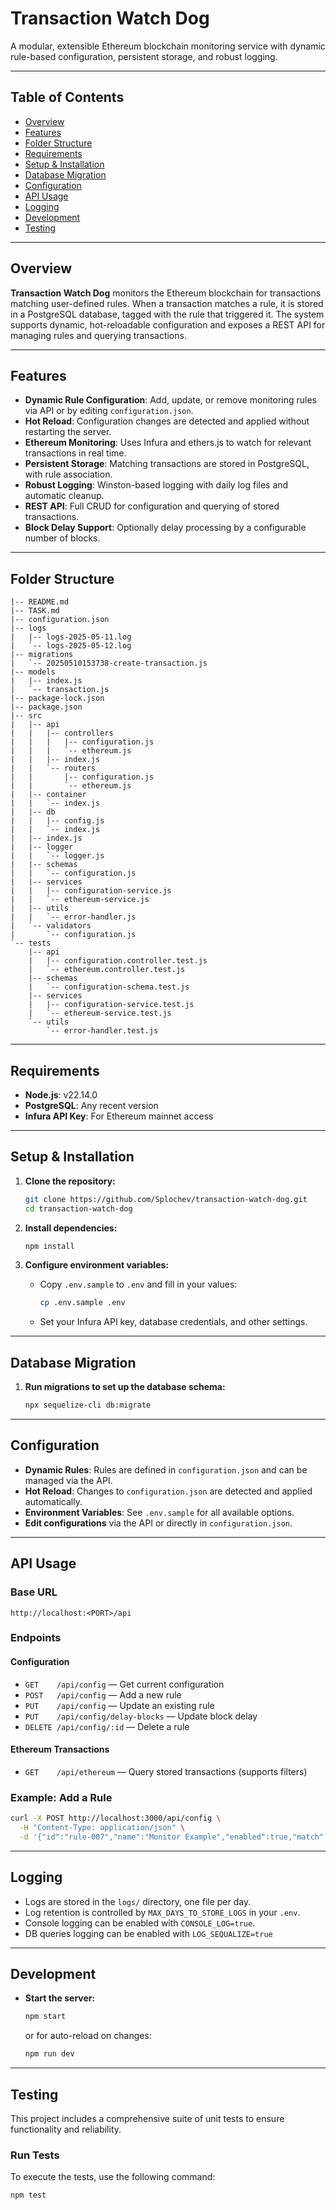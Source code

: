 # Transaction Watch Dog

A modular, extensible Ethereum blockchain monitoring service with dynamic rule-based configuration, persistent storage, and robust logging.

---

## Table of Contents

- [Overview](#overview)
- [Features](#features)
- [Folder Structure](#folder-structure)
- [Requirements](#requirements)
- [Setup & Installation](#setup--installation)
- [Database Migration](#database-migration)
- [Configuration](#configuration)
- [API Usage](#api-usage)
- [Logging](#logging)
- [Development](#development)
- [Testing](#testing)

---

## Overview

**Transaction Watch Dog** monitors the Ethereum blockchain for transactions matching user-defined rules. When a transaction matches a rule, it is stored in a PostgreSQL database, tagged with the rule that triggered it. The system supports dynamic, hot-reloadable configuration and exposes a REST API for managing rules and querying transactions.

---

## Features

- **Dynamic Rule Configuration**: Add, update, or remove monitoring rules via API or by editing `configuration.json`.
- **Hot Reload**: Configuration changes are detected and applied without restarting the server.
- **Ethereum Monitoring**: Uses Infura and ethers.js to watch for relevant transactions in real time.
- **Persistent Storage**: Matching transactions are stored in PostgreSQL, with rule association.
- **Robust Logging**: Winston-based logging with daily log files and automatic cleanup.
- **REST API**: Full CRUD for configuration and querying of stored transactions.
- **Block Delay Support**: Optionally delay processing by a configurable number of blocks.

---

## Folder Structure

```
|-- README.md
|-- TASK.md
|-- configuration.json
|-- logs
|   |-- logs-2025-05-11.log
|   `-- logs-2025-05-12.log
|-- migrations
|   `-- 20250510153738-create-transaction.js
|-- models
|   |-- index.js
|   `-- transaction.js
|-- package-lock.json
|-- package.json
|-- src
|   |-- api
|   |   |-- controllers
|   |   |   |-- configuration.js
|   |   |   `-- ethereum.js
|   |   |-- index.js
|   |   `-- routers
|   |       |-- configuration.js
|   |       `-- ethereum.js
|   |-- container
|   |   `-- index.js
|   |-- db
|   |   |-- config.js
|   |   `-- index.js
|   |-- index.js
|   |-- logger
|   |   `-- logger.js
|   |-- schemas
|   |   `-- configuration.js
|   |-- services
|   |   |-- configuration-service.js
|   |   `-- ethereum-service.js
|   |-- utils
|   |   `-- error-handler.js
|   `-- validators
|       `-- configuration.js
`-- tests
    |-- api
    |   |-- configuration.controller.test.js
    |   `-- ethereum.controller.test.js
    |-- schemas
    |   `-- configuration-schema.test.js
    |-- services
    |   |-- configuration-service.test.js
    |   `-- ethereum-service.test.js
    `-- utils
        `-- error-handler.test.js
```

---

## Requirements

- **Node.js**: v22.14.0
- **PostgreSQL**: Any recent version
- **Infura API Key**: For Ethereum mainnet access

---

## Setup & Installation

1. **Clone the repository:**

   ```sh
   git clone https://github.com/Splochev/transaction-watch-dog.git
   cd transaction-watch-dog
   ```

2. **Install dependencies:**

   ```sh
   npm install
   ```

3. **Configure environment variables:**
   - Copy `.env.sample` to `.env` and fill in your values:
     ```sh
     cp .env.sample .env
     ```
   - Set your Infura API key, database credentials, and other settings.

---

## Database Migration

1. **Run migrations to set up the database schema:**

   ```sh
   npx sequelize-cli db:migrate
   ```

---

## Configuration

- **Dynamic Rules**: Rules are defined in `configuration.json` and can be managed via the API.
- **Hot Reload**: Changes to `configuration.json` are detected and applied automatically.
- **Environment Variables**: See `.env.sample` for all available options.
- **Edit configurations** via the API or directly in `configuration.json`.
---

## API Usage

### Base URL

```
http://localhost:<PORT>/api
```

### Endpoints

#### Configuration

- `GET    /api/config` — Get current configuration
- `POST   /api/config` — Add a new rule
- `PUT    /api/config` — Update an existing rule
- `PUT    /api/config/delay-blocks` — Update block delay
- `DELETE /api/config/:id` — Delete a rule

#### Ethereum Transactions

- `GET    /api/ethereum` — Query stored transactions (supports filters)

### Example: Add a Rule

```sh
curl -X POST http://localhost:3000/api/config \
  -H "Content-Type: application/json" \
  -d '{"id":"rule-007","name":"Monitor Example","enabled":true,"match":{"address":"0x...","topics":["0x..."]}}'
```

---

## Logging

- Logs are stored in the `logs/` directory, one file per day.
- Log retention is controlled by `MAX_DAYS_TO_STORE_LOGS` in your `.env`.
- Console logging can be enabled with `CONSOLE_LOG=true`.
- DB queries logging can be enabled with `LOG_SEQUALIZE=true`

---

## Development

- **Start the server:**

  ```sh
  npm start
  ```

  or for auto-reload on changes:

  ```sh
  npm run dev
  ```

---

## Testing

This project includes a comprehensive suite of unit tests to ensure functionality and reliability.

### Run Tests

To execute the tests, use the following command:

```sh
npm test
```


